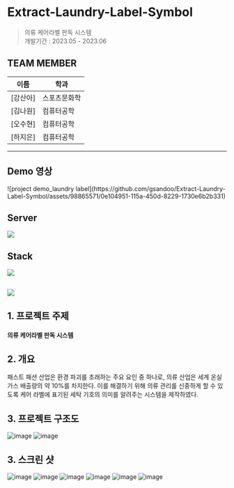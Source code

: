 # Extract-Laundry-Label-Symbol
> 의류 케어라벨 판독 시스템 <br>
개발기간 : 2023.05 - 2023.06


## TEAM MEMBER
|이름|학과|
|----|---|
|[강산아]|스포츠문화학|
|[김나원]|컴퓨터공학|
|[오수현]|컴퓨터공학|
|[하지은]|컴퓨터공학|


- - - - - - - - - - - - - - - - - - - - - - - - - - - -

## Demo 영상
<div>
   ![project demo_laundry label](https://github.com/gsandoo/Extract-Laundry-Label-Symbol/assets/98865571/0e104951-115a-450d-8229-1730e6b2b331)
</div>


## Server
<div>
    <img src="https://img.shields.io/badge/Flask-000000?style=flat&logo=flask&logoColor=white"/>
</div>

## Stack
<div>
    <img src="https://img.shields.io/badge/opencv-5C3EE8?style=flat&logo=opencv&logoColor=white"/>
    
</div> 




## <div><img src="https://capsule-render.vercel.app/api?type=waving&color=auto&height=200&section=header&text=Extract-Laundry-Label-Symbol&fontSize=30" /></div>


## 1. 프로젝트 주제
<div>
<h4> 의류 케어라벨 판독 시스템
</div>

## 2. 개요
<p>
        패스트 패션 산업은 환경 파괴를 초래하는 주요 요인 중 하나로, 의류 산업은 세계 온실 가스 배출량의 약 10%를 차지한다. 이를 해결하기 위해 의류 관리를 신중하게 할 수 있도록 케어 라벨에 표기된 세탁 기호의 의미를 알려주는 시스템을 제작하였다.

</p>


## 3. 프로젝트 구조도

![image](https://github.com/ocean010315/Extract-Laundry-Label-Symbol/assets/98865571/bd2d0d45-217e-4fc2-ba2c-3beaf8ec5af6)
![image](https://github.com/ocean010315/Extract-Laundry-Label-Symbol/assets/98865571/081332e8-5f6a-4621-9196-555039aae146)



## 3. 스크린 샷

![image](https://github.com/ocean010315/Extract-Laundry-Label-Symbol/assets/98865571/2d4e98a0-ca3d-490a-ad4c-48433896eb37)
![image](https://github.com/ocean010315/Extract-Laundry-Label-Symbol/assets/98865571/0460f7c6-0db2-4580-a65d-e8ccb6957902)
![image](https://github.com/ocean010315/Extract-Laundry-Label-Symbol/assets/98865571/7c95dd5b-0f17-48f7-956c-301dd8431fc9)
![image](https://github.com/ocean010315/Extract-Laundry-Label-Symbol/assets/98865571/6fb28f45-bfa4-4031-bc43-bb5878d83822)
![image](https://github.com/ocean010315/Extract-Laundry-Label-Symbol/assets/98865571/8e827182-1b63-4422-a013-9def8f1a71ba)
![image](https://github.com/ocean010315/Extract-Laundry-Label-Symbol/assets/98865571/6cba0340-7e9f-4bb7-bb55-592cfdb07f00)

